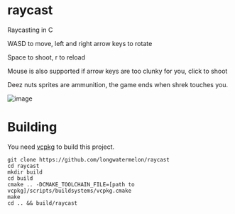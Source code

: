 # raycast
Raycasting in C

WASD to move, left and right arrow keys to rotate

Space to shoot, r to reload

Mouse is also supported if arrow keys are too clunky for you, click to shoot

Deez nuts sprites are ammunition, the game ends when shrek touches you.

![image](https://user-images.githubusercontent.com/73869536/134826217-95698ff2-2766-49fc-afc5-77347704a68b.png)

# Building

You need [vcpkg](https://github.com/microsoft/vcpkg) to build this project.

```
git clone https://github.com/longwatermelon/raycast
cd raycast
mkdir build
cd build
cmake .. -DCMAKE_TOOLCHAIN_FILE=[path to vcpkg]/scripts/buildsystems/vcpkg.cmake
make
cd .. && build/raycast
```

